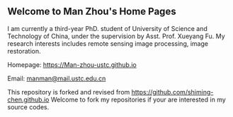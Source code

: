 ## Welcome to Man Zhou's Home Pages

I am currently a third-year PhD. student of University of Science and Technology of China, under the supervision by Asst. Prof. Xueyang Fu. My research interests includes remote sensing image processing, image restoration.

Homepage: https://Man-zhou-ustc.github.io

Email: manman@mail.ustc.edu.cn

This repository is forked and revised from https://github.com/shiming-chen.github.io
Welcome to fork my repositories if your are interested in my source codes.
